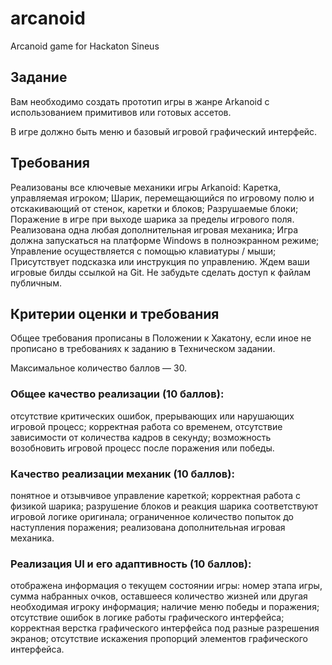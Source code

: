 # arcanoid
Arcanoid game for Hackaton Sineus 

## Задание
Вам необходимо создать прототип игры в жанре Arkanoid с использованием примитивов или готовых ассетов.

В игре должно быть меню и базовый игровой графический интерфейс.

## Требования
Реализованы все ключевые механики игры Arkanoid:
Каретка, управляемая игроком;
Шарик, перемещающийся по игровому полю и отскакивающий от стенок, каретки и блоков;
Разрушаемые блоки;
Поражение в игре при выходе шарика за пределы игрового поля.
Реализована одна любая дополнительная игровая механика;
Игра должна запускаться на платформе Windows в полноэкранном режиме;
Управление осуществляется с помощью клавиатуры / мыши;
Присутствует подсказка или инструкция по управлению.
Ждем ваши игровые билды ссылкой на Git. Не забудьте сделать доступ к файлам публичным.
 

## Критерии оценки и требования

 
Общее требования прописаны в Положении к Хакатону, если иное не прописано в требованиях к заданию в Техническом задании.

 

Максимальное количество баллов — 30.

 

### Общее качество реализации (10 баллов):

отсутствие критических ошибок, прерывающих или нарушающих игровой процесс;
корректная работа со временем, отсутствие зависимости от количества кадров в секунду;
возможность возобновить игровой процесс после поражения или победы.

### Качество реализации механик (10 баллов):

понятное и отзывчивое управление кареткой;
корректная работа с физикой шарика;
разрушение блоков и реакция шарика соответствуют игровой логике оригинала;
ограниченное количество попыток до наступления поражения;
реализована дополнительная игровая механика.

### Реализация UI и его адаптивность (10 баллов):

отображена информация о текущем состоянии игры: номер этапа игры, сумма набранных очков, оставшееся количество жизней или другая необходимая игроку информация;
наличие меню победы и поражения;
отсутствие ошибок в логике работы графического интерфейса;
корректная верстка графического интерфейса под разные разрешения экранов;
отсутствие искажения пропорций элементов графического интерфейса.
